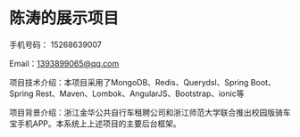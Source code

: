 # 陈涛的展示项目

手机号码： 15268639007

Email：1393899065@qq.com

项目技术介绍：本项目采用了MongoDB、Redis、Querydsl、Spring Boot、Spring Rest、Maven、Lombok、AngularJS、Bootstrap、ionic等

项目背景介绍：浙江金华公共自行车租聘公司和浙江师范大学联合推出校园版骑车宝手机APP。本系统上上述项目的主要后台框架。
